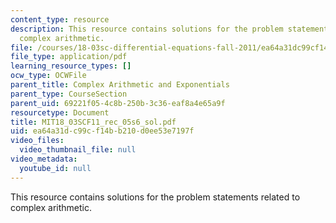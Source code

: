 ```yaml
---
content_type: resource
description: This resource contains solutions for the problem statements related to
  complex arithmetic.
file: /courses/18-03sc-differential-equations-fall-2011/ea64a31dc99cf14bb210d0ee53e7197f_MIT18_03SCF11_rec_05s6_sol.pdf
file_type: application/pdf
learning_resource_types: []
ocw_type: OCWFile
parent_title: Complex Arithmetic and Exponentials
parent_type: CourseSection
parent_uid: 69221f05-4c8b-250b-3c36-eaf8a4e65a9f
resourcetype: Document
title: MIT18_03SCF11_rec_05s6_sol.pdf
uid: ea64a31d-c99c-f14b-b210-d0ee53e7197f
video_files:
  video_thumbnail_file: null
video_metadata:
  youtube_id: null
---
```

This resource contains solutions for the problem statements related to complex arithmetic.